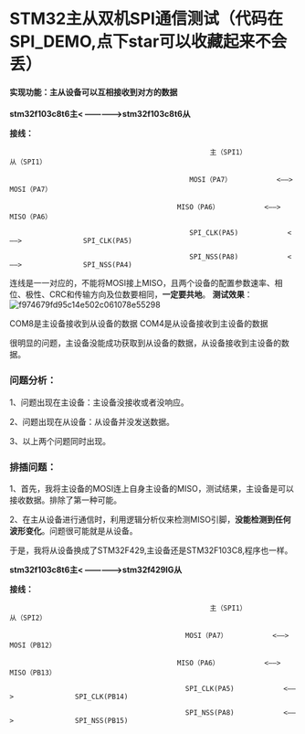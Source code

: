 # STM32主从双机SPI通信测试（代码在SPI_DEMO,点下star可以收藏起来不会丢）

#### **实现功能：主从设备可以互相接收到对方的数据**

**stm32f103c8t6主< —————>stm32f103c8t6从**

**接线：**

                                                     主（SPI1）                                          从（SPI1）

                                                MOSI（PA7）           <——>               MOSI（PA7）

                                             MISO（PA6）           <——>               MISO（PA6）

                                                SPI_CLK(PA5)            <——>               SPI_CLK(PA5)

                                                SPI_NSS(PA8)            <——>               SPI_NSS(PA4)  

连线是一一对应的，不能将MOSI接上MISO，且两个设备的配置参数速率、相位、极性、CRC和传输方向及位数要相同，**一定要共地**。
**测试效果**：
![f974679fd95c14e502c061078e55298](https://github.com/imagine90/STM32_DEMO/blob/2bb9ba5832fb334d2a6b9125431e949d67ca1f6f/f974679fd95c14e502c061078e55298.png)


COM8是主设备接收到从设备的数据  COM4是从设备接收到主设备的数据

很明显的问题，主设备没能成功获取到从设备的数据，从设备接收到主设备的数据。

### **问题分析：**

1、问题出现在主设备：主设备没接收或者没响应。

2、问题出现在从设备：从设备并没发送数据。

3、以上两个问题同时出现。

### **排插问题**：

1、首先，我将主设备的MOSI连上自身主设备的MISO，测试结果，主设备是可以接收数据。排除了第一种可能。

2、在主从设备进行通信时，利用逻辑分析仪来检测MISO引脚，**没能检测到任何波形变化**。问题很可能就是从设备。

于是，我将从设备换成了STM32F429,主设备还是STM32F103C8,程序也一样。

**stm32f103c8t6主< —————>stm32f429IG从**

**接线：**

                                                     主（SPI1）                                          从（SPI2）

                                               MOSI（PA7）           <——>               MOSI（PB12）

                                             MISO（PA6）           <——>               MISO（PB13）

                                               SPI_CLK(PA5)            <——>               SPI_CLK(PB14)

                                               SPI_NSS(PA8)            <——>               SPI_NSS(PB15)  
